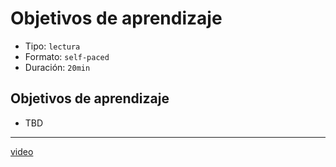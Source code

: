 # Objetivos de aprendizaje

- Tipo: `lectura`
- Formato: `self-paced`
- Duración: `20min`

## Objetivos de aprendizaje

- TBD
***

[video](https://www.loom.com/share/7a0909950fcd469ea4ee5691c32deac6)